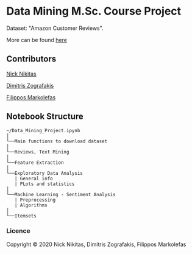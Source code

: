 # Data Mining M.Sc. Course Project

Dataset: "Amazon Customer Reviews".

More can be found [here](https://s3.amazonaws.com/amazon-reviews-pds/readme.html)

## Contributors


[Nick Nikitas](https://github.com/nikoshet) 

[Dimitris Zografakis](https://github.com/dimzog) 

[Filippos Markolefas](https://github.com/filippos93)


## Notebook Structure
```
~/Data_Mining_Project.ipynb
│
└──Main functions to download dataset
│
└──Reviews, Text Mining
│
└──Feature Extraction
│
└──Exploratory Data Analysis
   | General info
   | PLots and statistics
│
└──Machine Learning - Sentiment Analysis
   | Preprocessing
   | Algorithms
│
└──Itemsets

```

### Licence
Copyright © 2020 Nick Nikitas, Dimitris Zografakis, Filippos Markolefas
